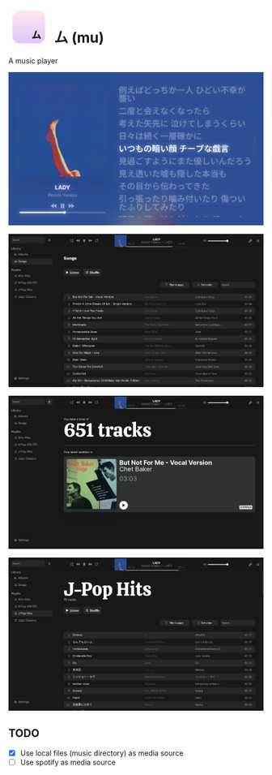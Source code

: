 <img src="./assets/logo.svg" width="80" style="margin-right:10px" align="left" alt="nwg-shell logo">

# ム (mu)

A music player

![preview](./assets/preview.png)

![songs view](./assets/songs-view.png)

![stats view](./assets/stats-view.png)

![playlist view](./assets/playlist-view.png)

## TODO

- [x] Use local files (music directory) as media source
- [ ] Use spotify as media source
